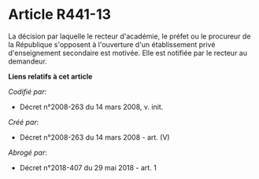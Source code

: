 # Article R441-13

La décision par laquelle le recteur d'académie, le préfet ou le procureur de la République s'opposent à l'ouverture d'un
établissement privé d'enseignement secondaire est motivée. Elle est notifiée par le recteur au demandeur.

**Liens relatifs à cet article**

_Codifié par_:

  - Décret n°2008-263 du 14 mars 2008, v. init.

_Créé par_:

  - Décret n°2008-263 du 14 mars 2008 - art. (V)

_Abrogé par_:

  - Décret n°2018-407 du 29 mai 2018 - art. 1
